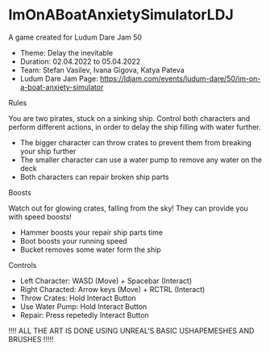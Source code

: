 # ImOnABoatAnxietySimulatorLDJ
A game created for Ludum Dare Jam 50

* Theme: Delay the inevitable
* Duration: 02.04.2022 to 05.04.2022
* Team: Stefan Vasilev, Ivana Gigova, Katya Pateva
* Ludum Dare Jam Page: https://ldjam.com/events/ludum-dare/50/im-on-a-boat-anxiety-simulator

Rules

You are two pirates, stuck on a sinking ship. Control both characters and perform different actions, in order to delay the ship filling with water further.
*	The bigger character can throw crates to prevent them from breaking your ship further
*	The smaller character can use a water pump to remove any water on the deck
*	Both characters can repair broken ship parts

Boosts

Watch out for glowing crates, falling from the sky! They can provide you with speed boosts!
*	Hammer boosts your repair ship parts time
*	Boot boosts your running speed
*	Bucket removes some water form the ship

Controls

*	Left Character: WASD (Move) + Spacebar (Interact)
*	Right Characted: Arrow keys (Move) + RCTRL (Interact)
*	Throw Crates: Hold Interact Button
*	Use Water Pump: Hold Interact Button
*	Repair: Press repetedly Interact Button

!!!! ALL THE ART IS DONE USING UNREAL'S BASIC USHAPEMESHES AND BRUSHES !!!!!

